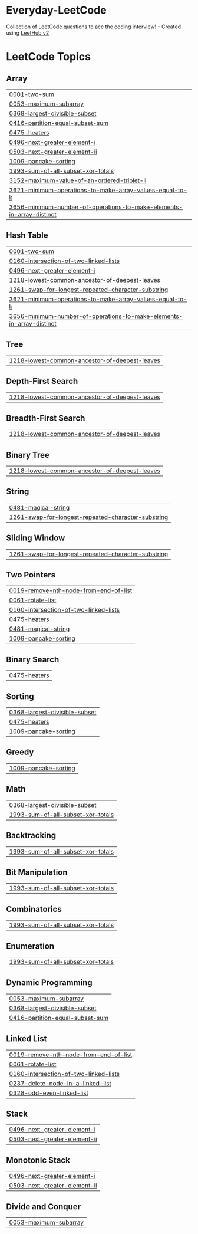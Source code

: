 # Everyday-LeetCode
Collection of LeetCode questions to ace the coding interview! - Created using [LeetHub v2](https://github.com/arunbhardwaj/LeetHub-2.0)

<!---LeetCode Topics Start-->
# LeetCode Topics
## Array
|  |
| ------- |
| [0001-two-sum](https://github.com/ishit1011/Everyday-LeetCode/tree/master/0001-two-sum) |
| [0053-maximum-subarray](https://github.com/ishit1011/Everyday-LeetCode/tree/master/0053-maximum-subarray) |
| [0368-largest-divisible-subset](https://github.com/ishit1011/Everyday-LeetCode/tree/master/0368-largest-divisible-subset) |
| [0416-partition-equal-subset-sum](https://github.com/ishit1011/Everyday-LeetCode/tree/master/0416-partition-equal-subset-sum) |
| [0475-heaters](https://github.com/ishit1011/Everyday-LeetCode/tree/master/0475-heaters) |
| [0496-next-greater-element-i](https://github.com/ishit1011/Everyday-LeetCode/tree/master/0496-next-greater-element-i) |
| [0503-next-greater-element-ii](https://github.com/ishit1011/Everyday-LeetCode/tree/master/0503-next-greater-element-ii) |
| [1009-pancake-sorting](https://github.com/ishit1011/Everyday-LeetCode/tree/master/1009-pancake-sorting) |
| [1993-sum-of-all-subset-xor-totals](https://github.com/ishit1011/Everyday-LeetCode/tree/master/1993-sum-of-all-subset-xor-totals) |
| [3152-maximum-value-of-an-ordered-triplet-ii](https://github.com/ishit1011/Everyday-LeetCode/tree/master/3152-maximum-value-of-an-ordered-triplet-ii) |
| [3621-minimum-operations-to-make-array-values-equal-to-k](https://github.com/ishit1011/Everyday-LeetCode/tree/master/3621-minimum-operations-to-make-array-values-equal-to-k) |
| [3656-minimum-number-of-operations-to-make-elements-in-array-distinct](https://github.com/ishit1011/Everyday-LeetCode/tree/master/3656-minimum-number-of-operations-to-make-elements-in-array-distinct) |
## Hash Table
|  |
| ------- |
| [0001-two-sum](https://github.com/ishit1011/Everyday-LeetCode/tree/master/0001-two-sum) |
| [0160-intersection-of-two-linked-lists](https://github.com/ishit1011/Everyday-LeetCode/tree/master/0160-intersection-of-two-linked-lists) |
| [0496-next-greater-element-i](https://github.com/ishit1011/Everyday-LeetCode/tree/master/0496-next-greater-element-i) |
| [1218-lowest-common-ancestor-of-deepest-leaves](https://github.com/ishit1011/Everyday-LeetCode/tree/master/1218-lowest-common-ancestor-of-deepest-leaves) |
| [1261-swap-for-longest-repeated-character-substring](https://github.com/ishit1011/Everyday-LeetCode/tree/master/1261-swap-for-longest-repeated-character-substring) |
| [3621-minimum-operations-to-make-array-values-equal-to-k](https://github.com/ishit1011/Everyday-LeetCode/tree/master/3621-minimum-operations-to-make-array-values-equal-to-k) |
| [3656-minimum-number-of-operations-to-make-elements-in-array-distinct](https://github.com/ishit1011/Everyday-LeetCode/tree/master/3656-minimum-number-of-operations-to-make-elements-in-array-distinct) |
## Tree
|  |
| ------- |
| [1218-lowest-common-ancestor-of-deepest-leaves](https://github.com/ishit1011/Everyday-LeetCode/tree/master/1218-lowest-common-ancestor-of-deepest-leaves) |
## Depth-First Search
|  |
| ------- |
| [1218-lowest-common-ancestor-of-deepest-leaves](https://github.com/ishit1011/Everyday-LeetCode/tree/master/1218-lowest-common-ancestor-of-deepest-leaves) |
## Breadth-First Search
|  |
| ------- |
| [1218-lowest-common-ancestor-of-deepest-leaves](https://github.com/ishit1011/Everyday-LeetCode/tree/master/1218-lowest-common-ancestor-of-deepest-leaves) |
## Binary Tree
|  |
| ------- |
| [1218-lowest-common-ancestor-of-deepest-leaves](https://github.com/ishit1011/Everyday-LeetCode/tree/master/1218-lowest-common-ancestor-of-deepest-leaves) |
## String
|  |
| ------- |
| [0481-magical-string](https://github.com/ishit1011/Everyday-LeetCode/tree/master/0481-magical-string) |
| [1261-swap-for-longest-repeated-character-substring](https://github.com/ishit1011/Everyday-LeetCode/tree/master/1261-swap-for-longest-repeated-character-substring) |
## Sliding Window
|  |
| ------- |
| [1261-swap-for-longest-repeated-character-substring](https://github.com/ishit1011/Everyday-LeetCode/tree/master/1261-swap-for-longest-repeated-character-substring) |
## Two Pointers
|  |
| ------- |
| [0019-remove-nth-node-from-end-of-list](https://github.com/ishit1011/Everyday-LeetCode/tree/master/0019-remove-nth-node-from-end-of-list) |
| [0061-rotate-list](https://github.com/ishit1011/Everyday-LeetCode/tree/master/0061-rotate-list) |
| [0160-intersection-of-two-linked-lists](https://github.com/ishit1011/Everyday-LeetCode/tree/master/0160-intersection-of-two-linked-lists) |
| [0475-heaters](https://github.com/ishit1011/Everyday-LeetCode/tree/master/0475-heaters) |
| [0481-magical-string](https://github.com/ishit1011/Everyday-LeetCode/tree/master/0481-magical-string) |
| [1009-pancake-sorting](https://github.com/ishit1011/Everyday-LeetCode/tree/master/1009-pancake-sorting) |
## Binary Search
|  |
| ------- |
| [0475-heaters](https://github.com/ishit1011/Everyday-LeetCode/tree/master/0475-heaters) |
## Sorting
|  |
| ------- |
| [0368-largest-divisible-subset](https://github.com/ishit1011/Everyday-LeetCode/tree/master/0368-largest-divisible-subset) |
| [0475-heaters](https://github.com/ishit1011/Everyday-LeetCode/tree/master/0475-heaters) |
| [1009-pancake-sorting](https://github.com/ishit1011/Everyday-LeetCode/tree/master/1009-pancake-sorting) |
## Greedy
|  |
| ------- |
| [1009-pancake-sorting](https://github.com/ishit1011/Everyday-LeetCode/tree/master/1009-pancake-sorting) |
## Math
|  |
| ------- |
| [0368-largest-divisible-subset](https://github.com/ishit1011/Everyday-LeetCode/tree/master/0368-largest-divisible-subset) |
| [1993-sum-of-all-subset-xor-totals](https://github.com/ishit1011/Everyday-LeetCode/tree/master/1993-sum-of-all-subset-xor-totals) |
## Backtracking
|  |
| ------- |
| [1993-sum-of-all-subset-xor-totals](https://github.com/ishit1011/Everyday-LeetCode/tree/master/1993-sum-of-all-subset-xor-totals) |
## Bit Manipulation
|  |
| ------- |
| [1993-sum-of-all-subset-xor-totals](https://github.com/ishit1011/Everyday-LeetCode/tree/master/1993-sum-of-all-subset-xor-totals) |
## Combinatorics
|  |
| ------- |
| [1993-sum-of-all-subset-xor-totals](https://github.com/ishit1011/Everyday-LeetCode/tree/master/1993-sum-of-all-subset-xor-totals) |
## Enumeration
|  |
| ------- |
| [1993-sum-of-all-subset-xor-totals](https://github.com/ishit1011/Everyday-LeetCode/tree/master/1993-sum-of-all-subset-xor-totals) |
## Dynamic Programming
|  |
| ------- |
| [0053-maximum-subarray](https://github.com/ishit1011/Everyday-LeetCode/tree/master/0053-maximum-subarray) |
| [0368-largest-divisible-subset](https://github.com/ishit1011/Everyday-LeetCode/tree/master/0368-largest-divisible-subset) |
| [0416-partition-equal-subset-sum](https://github.com/ishit1011/Everyday-LeetCode/tree/master/0416-partition-equal-subset-sum) |
## Linked List
|  |
| ------- |
| [0019-remove-nth-node-from-end-of-list](https://github.com/ishit1011/Everyday-LeetCode/tree/master/0019-remove-nth-node-from-end-of-list) |
| [0061-rotate-list](https://github.com/ishit1011/Everyday-LeetCode/tree/master/0061-rotate-list) |
| [0160-intersection-of-two-linked-lists](https://github.com/ishit1011/Everyday-LeetCode/tree/master/0160-intersection-of-two-linked-lists) |
| [0237-delete-node-in-a-linked-list](https://github.com/ishit1011/Everyday-LeetCode/tree/master/0237-delete-node-in-a-linked-list) |
| [0328-odd-even-linked-list](https://github.com/ishit1011/Everyday-LeetCode/tree/master/0328-odd-even-linked-list) |
## Stack
|  |
| ------- |
| [0496-next-greater-element-i](https://github.com/ishit1011/Everyday-LeetCode/tree/master/0496-next-greater-element-i) |
| [0503-next-greater-element-ii](https://github.com/ishit1011/Everyday-LeetCode/tree/master/0503-next-greater-element-ii) |
## Monotonic Stack
|  |
| ------- |
| [0496-next-greater-element-i](https://github.com/ishit1011/Everyday-LeetCode/tree/master/0496-next-greater-element-i) |
| [0503-next-greater-element-ii](https://github.com/ishit1011/Everyday-LeetCode/tree/master/0503-next-greater-element-ii) |
## Divide and Conquer
|  |
| ------- |
| [0053-maximum-subarray](https://github.com/ishit1011/Everyday-LeetCode/tree/master/0053-maximum-subarray) |
<!---LeetCode Topics End-->